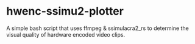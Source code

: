 # hwenc-ssimu2-plotter
A simple bash script that uses ffmpeg &amp; ssimulacra2_rs to determine the visual quality of hardware encoded video clips.
